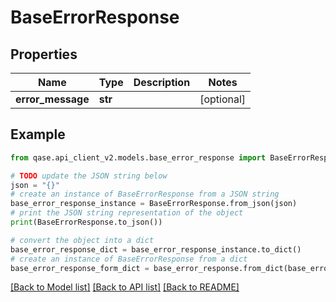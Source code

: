 # BaseErrorResponse


## Properties

Name | Type | Description | Notes
------------ | ------------- | ------------- | -------------
**error_message** | **str** |  | [optional] 

## Example

```python
from qase.api_client_v2.models.base_error_response import BaseErrorResponse

# TODO update the JSON string below
json = "{}"
# create an instance of BaseErrorResponse from a JSON string
base_error_response_instance = BaseErrorResponse.from_json(json)
# print the JSON string representation of the object
print(BaseErrorResponse.to_json())

# convert the object into a dict
base_error_response_dict = base_error_response_instance.to_dict()
# create an instance of BaseErrorResponse from a dict
base_error_response_form_dict = base_error_response.from_dict(base_error_response_dict)
```
[[Back to Model list]](../README.md#documentation-for-models) [[Back to API list]](../README.md#documentation-for-api-endpoints) [[Back to README]](../README.md)


